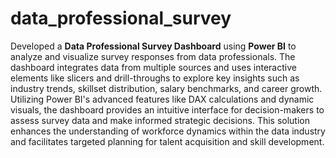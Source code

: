 # data_professional_survey
Developed a **Data Professional Survey Dashboard** using **Power BI** to analyze and visualize survey responses from data professionals. The dashboard integrates data from multiple sources and uses interactive elements like slicers and drill-throughs to explore key insights such as industry trends, skillset distribution, salary benchmarks, and career growth. Utilizing Power BI's advanced features like DAX calculations and dynamic visuals, the dashboard provides an intuitive interface for decision-makers to assess survey data and make informed strategic decisions. This solution enhances the understanding of workforce dynamics within the data industry and facilitates targeted planning for talent acquisition and skill development.
